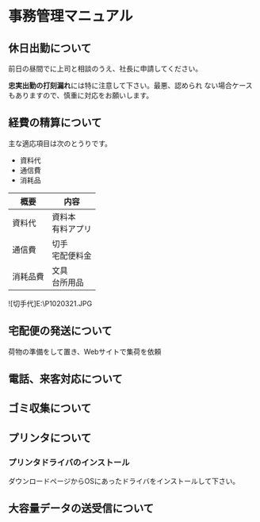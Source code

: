 # 事務管理マニュアル

## 休日出勤について

前日の昼間でに上司と相談のうえ、社長に申請してください。

**忠実出勤の打刻漏れ**には特に注意して下さい。最悪、認められ
ない場合ケースもありますので、慎重に対応をお願いします。

## 経費の精算について
主な適応項目は次のとうりです。
- 資料代
- 通信費
- 消耗品

|概要|内容
|--|--
|資料代|資料本<br>有料アプリ
|通信費|切手<br>宅配便料金
|消耗品費|文具<br>台所用品

![切手代]E:\P1020321.JPG

## 宅配便の発送について
荷物の準備をして置き、Webサイトで集荷を依頼
## 電話、来客対応について
## ゴミ収集について
##  プリンタについて
### プリンタドライバのインストール

ダウンロードページからOSにあったドライバをインストールして下さい。


## 大容量データの送受信について
